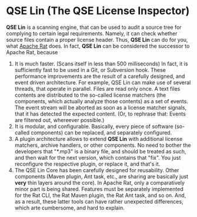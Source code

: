 # QSE Lin (The QSE License Inspector)

**QSE Lin** is a scanning engine, that can be used to audit a source tree for complying to certain legal requirements. Namely, it can check
whether source files contain a proper license header. Thus, **QSE Lin** can do for you, what [Apache Rat](https://creadur.apache.org/rat)
does. In fact, **QSE Lin** can be considered the successor to Apache Rat, because

1. It is much faster. (Scans itself in less than 500 milliseconds) In fact, it is sufficiently fast to be used in a Git, or Subversion hook.
   These performance improvements are the result of a carefully designed, and event driven architecture. For example, QSE Lin can make use
   of several threads, that operate in parallel. Files are read only once. A text files contents are distributed to the so-called license
   matchers (the components, which actually analyze those contents) as a set of events. The event stream will be aborted as soon as a license
   matcher signals, that it has detected the expected content. (Or, to rephrase that: Events are filtered out, whereever possible.)
2. It is modular, and configurable. Basically, every piece of software (so-called components) can be replaced, and separately
   configured.
3. A plugin architecture allows to extend **QSE Lin** with additional license matchers, archive handlers, or other components. No need to
   bother the developers that "*.mp3" is a binary file, and should be treated as such, and then wait for the next version, which contains
   that "fix". You just reconfigure the respective plugin, or replace it, and that's it.
4. The QSE Lin Core has been carefully designed for reusability. Other components (Maven plugin, Ant task, etc., are sharing are basically
   just **very** thin layers around the core). In Apache Rat, only a comparatively minor part is being shared. Features must be separately
   implemented for the Rat CLI, the Rat Maven plugin, the Rat Ant task, and so on. And, as a result, these latter tools can have
   rather unexpected differences, which arte cumbersome, and hard to explain.

